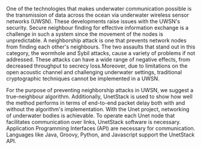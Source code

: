 One of the technologies that makes underwater communication possible is the transmission of data across the ocean via underwater wireless sensor networks (UWSN). These developments raise issues with the UWSN's security. Secure neighbour finding for effective information exchange is a challenge in such a system since the movement of the nodes is unpredictable. A neighborship attack is one that prevents network nodes from finding each other's neighbours. The two assaults that stand out in this category, the wormhole and Sybil attacks, cause a variety of problems if not addressed. These attacks can have a wide range of negative effects, from decreased throughput to secrecy loss.Moreover, due to limitations on the open acoustic channel and challenging underwater settings, traditional cryptographic techniques cannot be implemented in a UWSN.

For the purpose of preventing neighborship attacks in UWSN, we suggest a true-neighbour algorithm. Additionally, UnetStack is used to show how well the method performs in terms of end-to-end packet delay both with and without the algorithm's implementation.
With the Unet project, networking of underwater bodies is achievable. To operate each Unet node that facilitates communication over links, UnetStack software is necessary. Application Programming Interfaces (API) are necessary for communication. Languages like Java, Groovy, Python, and Javascript support the UnetStack API.
